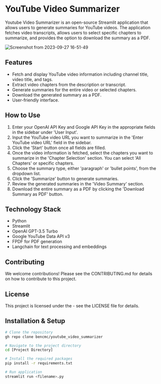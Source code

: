 # YouTube Video Summarizer

Youtube Video Summarizer is an open-source Streamlit application that allows users to generate summaries for YouTube videos. The application fetches video transcripts, allows users to select specific chapters to summarize, and provides the option to download the summary as a PDF.

![Screenshot from 2023-09-27 16-51-49](https://github.com/bencmc/youtube_video_summarizer/assets/9975447/37af5077-81d9-4576-b135-83b782cab44d)

## Features
- Fetch and display YouTube video information including channel title, video title, and tags.
- Extract video chapters from the description or transcript.
- Generate summaries for the entire video or selected chapters.
- Download the generated summary as a PDF.
- User-friendly interface.

## How to Use
1. Enter your OpenAI API Key and Google API Key in the appropriate fields in the sidebar under 'User Input'.
2. Input the YouTube video URL you want to summarize in the 'Enter YouTube video URL' field in the sidebar.
3. Click the 'Start' button once all fields are filled.
4. Once the video information is fetched, select the chapters you want to summarize in the 'Chapter Selection' section. You can select 'All Chapters' or specific chapters.
5. Choose the summary type, either 'paragraph' or 'bullet points', from the dropdown list.
6. Click the 'Summarize' button to generate summaries.
7. Review the generated summaries in the 'Video Summary' section.
8. Download the entire summary as a PDF by clicking the 'Download Summary as PDF' button.

## Technology Stack
- Python
- Streamlit
- OpenAI GPT-3.5 Turbo
- Google YouTube Data API v3
- FPDF for PDF generation
- Langchain for text processing and embeddings

## Contributing
We welcome contributions! Please see the CONTRIBUTING.md for details on how to contribute to this project.

## License
This project is licensed under the <Insert License Here> - see the LICENSE file for details.

## Installation & Setup
```sh
# Clone the repository
gh repo clone bencmc/youtube_video_summarizer

# Navigate to the project directory
cd [Project Directory]

# Install the required packages
pip install -r requirements.txt

# Run application
streamlit run <filename>.py



